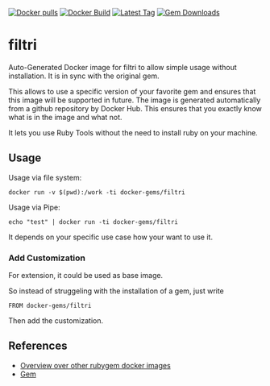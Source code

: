 [![Docker pulls](https://img.shields.io/docker/pulls/rubygem/filtri.svg)](https://hub.docker.com/r/rubygem/filtri/)
[![Docker Build](https://img.shields.io/docker/automated/rubygem/filtri.svg)](https://hub.docker.com/r/rubygem/filtri/)
[![Latest Tag](https://img.shields.io/github/tag/docker-rubygem/filtri.svg)](https://hub.docker.com/r/rubygem/filtri/)
[![Gem Downloads](https://img.shields.io/gem/dt/filtri.svg)](https://rubygems.org/gems/filtri/)
# filtri

Auto-Generated Docker image for filtri to allow simple usage without installation.
It is in sync with the original gem.

This allows to use a specific version of your favorite gem and ensures that this image will be supported in future.
The image is generated automatically from a github repository by Docker Hub.
This ensures that you exactly know what is in the image and what not.

It lets you use Ruby Tools without the need to install ruby on your machine.

## Usage

Usage via file system:

`docker run -v $(pwd):/work -ti docker-gems/filtri`

Usage via Pipe:

`echo "test" | docker run -ti docker-gems/filtri`

It depends on your specific use case how your want to use it.

### Add Customization

For extension, it could be used as base image.

So instead of struggeling with the installation of a gem, just write

`FROM docker-gems/filtri`

Then add the customization.

## References

 - [Overview over other rubygem docker images](https://github.com/thinkbot/docker-rubygem)
 - [Gem](https://rubygems.org/gems/filtri/)
